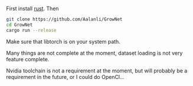 First install [rust](https://www.rust-lang.org/tools/install).
Then 
```bash
git clone https://github.com/Aalanli/GrowNet
cd GrowNet
cargo run --release
```

Make sure that libtorch is on your system path.


Many things are not complete at the moment, dataset loading is not very feature complete.

Nvidia toolchain is not a requirement at the moment, but will probably be a requirement in the future, or I could do OpenCl...

